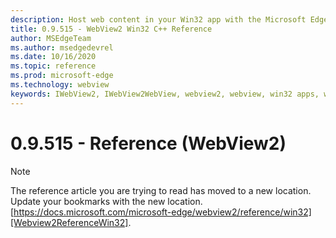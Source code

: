 ```yaml
---
description: Host web content in your Win32 app with the Microsoft Edge WebView 2 control
title: 0.9.515 - WebView2 Win32 C++ Reference
author: MSEdgeTeam
ms.author: msedgedevrel
ms.date: 10/16/2020
ms.topic: reference
ms.prod: microsoft-edge
ms.technology: webview
keywords: IWebView2, IWebView2WebView, webview2, webview, win32 apps, win32, edge, ICoreWebView2, ICoreWebView2Controller, browser control, edge html
---
```


# 0.9.515 - Reference (WebView2)  

> [!NOTE]
> The reference article you are trying to read has moved to a new location.  
> Update your bookmarks with the new location.  
> [https://docs.microsoft.com/microsoft-edge/webview2/reference/win32][Webview2ReferenceWin32].  

[Webview2ReferenceWin32]: /microsoft-edge/webview2/reference/win32 "WebView2 Win32 C++ Reference | Microsoft Docs"
